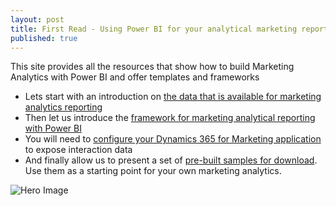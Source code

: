 ```yaml
---
layout: post
title: First Read - Using Power BI for your analytical marketing reporting
published: true
---
```


This site provides all the resources that show how to build Marketing Analytics with Power BI and offer templates and frameworks

- Lets start with an introduction on [the data that is available for marketing analytics reporting](../Intro-Data-for-your-marketing-analytics/)
- Then let us introduce the [framework for marketing analytical reporting with Power BI](../Framework/) 
- You will need to [configure your Dynamics 365 for Marketing application](../ConfigureMarketing/) to expose interaction data 
- And finally allow us to present a  set of [pre-built samples for download](../Marketing-Analytics-for-download/). Use them as a starting point for your own marketing analytics.   

![Hero Image]({{site.baseurl}}/images/Overview-Hero1.png)
